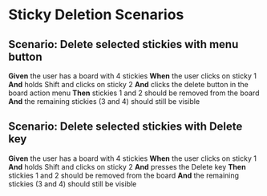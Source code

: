 # Sticky Deletion Scenarios

## Scenario: Delete selected stickies with menu button
**Given** the user has a board with 4 stickies
**When** the user clicks on sticky 1
**And** holds Shift and clicks on sticky 2
**And** clicks the delete button in the board action menu
**Then** stickies 1 and 2 should be removed from the board
**And** the remaining stickies (3 and 4) should still be visible

## Scenario: Delete selected stickies with Delete key
**Given** the user has a board with 4 stickies
**When** the user clicks on sticky 1
**And** holds Shift and clicks on sticky 2
**And** presses the Delete key
**Then** stickies 1 and 2 should be removed from the board
**And** the remaining stickies (3 and 4) should still be visible

